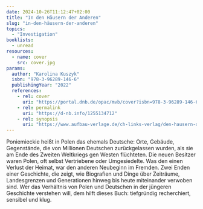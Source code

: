 ```yaml
---
date: 2024-10-26T11:12:47+02:00
title: "In den Häusern der Anderen"
slug: "in-den-häusern-der-anderen"
topics:
  - "Investigation"
booklists:
  - unread
resources:
  - name: cover
    src: cover.jpg
params:
  author: "Karolina Kuszyk"
  isbn: "978-3-96289-146-6"
  publishingYear: "2022"
  references:
    - rel: cover
      uri: "https://portal.dnb.de/opac/mvb/cover?isbn=978-3-96289-146-6"
    - rel: permalink
      uri: "https://d-nb.info/1255134712"
    - rel: synopsis
      uri: "https://www.aufbau-verlage.de/ch-links-verlag/den-hausern-der-anderen/978-3-96289-146-6"
---
```

Poniemieckie heißt in Polen das ehemals Deutsche: Orte, Gebäude, Gegenstände, 
die von Millionen Deutschen zurückgelassen wurden, als sie am Ende des Zweiten 
Weltkriegs gen Westen flüchteten. Die neuen Besitzer waren Polen, oft selbst 
Vertriebene oder Umgesiedelte. Was den einen Verlust der Heimat, war den 
anderen Neubeginn im Fremden. Zwei Enden einer Geschichte, die zeigt, wie 
Biografien und Dinge über Zeiträume, Landesgrenzen und Generationen hinweg bis 
heute miteinander verwoben sind. Wer das Verhältnis von Polen und Deutschen in 
der jüngeren Geschichte verstehen will, dem hilft dieses Buch: tiefgründig 
recherchiert, sensibel und klug.